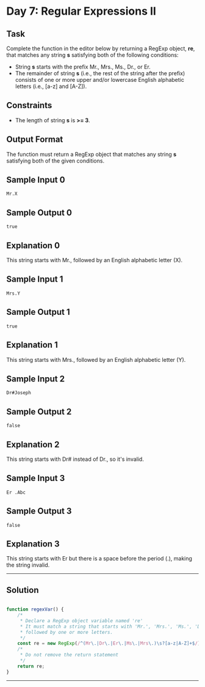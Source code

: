 # Day 7: Regular Expressions II
## Task

Complete the function in the editor below by returning a RegExp object, **re**, that matches any string **s** satisfying both of the following conditions:

- String **s** starts with the prefix Mr., Mrs., Ms., Dr., or Er.
- The remainder of string **s** (i.e., the rest of the string after the prefix) consists of one or more upper and/or lowercase English alphabetic letters (i.e., [a-z] and [A-Z]).

## Constraints
   
- The length of string **s** is **>= 3**.


## Output Format
   
The function must return a RegExp object that matches any string **s** satisfying both of the given conditions.


## Sample Input 0
```
Mr.X
```

## Sample Output 0
```
true
```

## Explanation 0

This string starts with Mr., followed by an English alphabetic letter (X).


## Sample Input 1
```
Mrs.Y
```

## Sample Output 1
```
true
```

## Explanation 1

This string starts with Mrs., followed by an English alphabetic letter (Y).


## Sample Input 2
```
Dr#Joseph
```

## Sample Output 2
```
false
```

## Explanation 2

This string starts with Dr# instead of Dr., so it's invalid.


## Sample Input 3
```
Er .Abc
```

## Sample Output 3
```
false
```

## Explanation 3

This string starts with Er but there is a space before the period (.), making the string invalid.


---

## Solution

```javascript

function regexVar() {
    /*
     * Declare a RegExp object variable named 're'
     * It must match a string that starts with 'Mr.', 'Mrs.', 'Ms.', 'Dr.', or 'Er.', 
     * followed by one or more letters.
     */
    const re = new RegExp(/^(Mr\.|Dr\.|Er\.|Ms\.|Mrs\.)\s?[a-z|A-Z]+$/);
    /*
     * Do not remove the return statement
     */
    return re;
}

```

---
